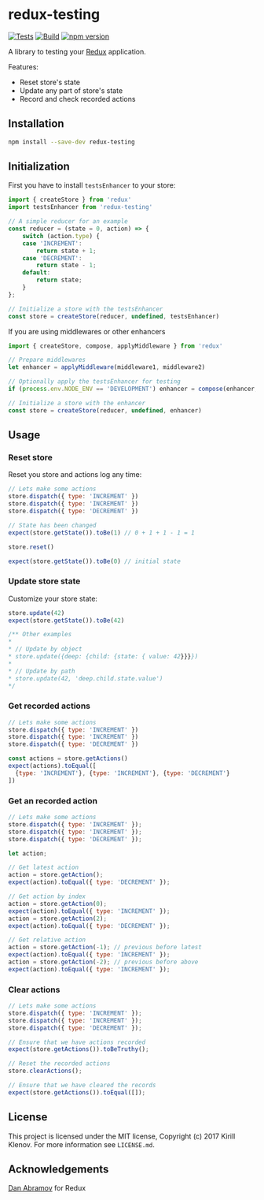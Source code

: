 # redux-testing

[![Tests](https://github.com/klen/redux-testing/actions/workflows/test.yml/badge.svg)](https://github.com/klen/redux-testing/actions/workflows/test.yml)
[![Build](https://github.com/klen/redux-testing/actions/workflows/build.yml/badge.svg)](https://github.com/klen/redux-testing/actions/workflows/build.yml)
[![npm version](https://badge.fury.io/js/redux-testing.svg)](https://badge.fury.io/js/redux-testing)

A library to testing your [Redux](https://reduxjs.org) application.

Features:

* Reset store's state
* Update any part of store's state
* Record and check recorded actions

## Installation

```bash
npm install --save-dev redux-testing
```

## Initialization

First you have to install `testsEnhancer` to your store:

```javascript
import { createStore } from 'redux'
import testsEnhancer from 'redux-testing'

// A simple reducer for an example
const reducer = (state = 0, action) => {
    switch (action.type) {
    case 'INCREMENT':
        return state + 1;
    case 'DECREMENT':
        return state - 1;
    default:
        return state;
    }
};

// Initialize a store with the testsEnhancer
const store = createStore(reducer, undefined, testsEnhancer)
```

If you are using middlewares or other enhancers

```javascript
import { createStore, compose, applyMiddleware } from 'redux'

// Prepare middlewares
let enhancer = applyMiddleware(middleware1, middleware2)

// Optionally apply the testsEnhancer for testing
if (process.env.NODE_ENV == 'DEVELOPMENT') enhancer = compose(enhancer, testsEnhancer)

// Initialize a store with the enhancer
const store = createStore(reducer, undefined, enhancer)
```

## Usage

### Reset store

Reset you store and actions log any time:

```javascript
// Lets make some actions
store.dispatch({ type: 'INCREMENT' })
store.dispatch({ type: 'INCREMENT' })
store.dispatch({ type: 'DECREMENT' })

// State has been changed
expect(store.getState()).toBe(1) // 0 + 1 + 1 - 1 = 1

store.reset()

expect(store.getState()).toBe(0) // initial state
```

### Update store state

Customize your store state:

```javascript
store.update(42)
expect(store.getState()).toBe(42)

/** Other examples
*
* // Update by object
* store.update({deep: {child: {state: { value: 42}}}})
*
* // Update by path
* store.update(42, 'deep.child.state.value')
*/
```

### Get recorded actions

```javascript
// Lets make some actions
store.dispatch({ type: 'INCREMENT' })
store.dispatch({ type: 'INCREMENT' })
store.dispatch({ type: 'DECREMENT' })

const actions = store.getActions()
expect(actions).toEqual([
  {type: 'INCREMENT'}, {type: 'INCREMENT'}, {type: 'DECREMENT'}
])

```

### Get an recorded action

```javascript
// Lets make some actions
store.dispatch({ type: 'INCREMENT' });
store.dispatch({ type: 'INCREMENT' });
store.dispatch({ type: 'DECREMENT' });

let action;

// Get latest action
action = store.getAction();
expect(action).toEqual({ type: 'DECREMENT' });

// Get action by index
action = store.getAction(0);
expect(action).toEqual({ type: 'INCREMENT' });
action = store.getAction(2);
expect(action).toEqual({ type: 'DECREMENT' });

// Get relative action
action = store.getAction(-1); // previous before latest
expect(action).toEqual({ type: 'INCREMENT' });
action = store.getAction(-2); // previous before above
expect(action).toEqual({ type: 'INCREMENT' });
```

### Clear actions

```javascript
// Lets make some actions
store.dispatch({ type: 'INCREMENT' });
store.dispatch({ type: 'INCREMENT' });
store.dispatch({ type: 'DECREMENT' });

// Ensure that we have actions recorded
expect(store.getActions()).toBeTruthy();

// Reset the recorded actions
store.clearActions();

// Ensure that we have cleared the records
expect(store.getActions()).toEqual([]);

```

## License

This project is licensed under the MIT license, Copyright (c) 2017 Kirill Klenov. For more information see `LICENSE.md`.

## Acknowledgements

[Dan Abramov](https://github.com/gaearon) for Redux
